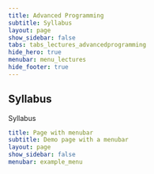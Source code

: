 ```yaml
---
title: Advanced Programming
subtitle: Syllabus
layout: page
show_sidebar: false
tabs: tabs_lectures_advancedprogramming
hide_hero: true
menubar: menu_lectures
hide_footer: true
---
```


## Syllabus

Syllabus

```yml
title: Page with menubar
subtitle: Demo page with a menubar
layout: page
show_sidebar: false
menubar: example_menu
```